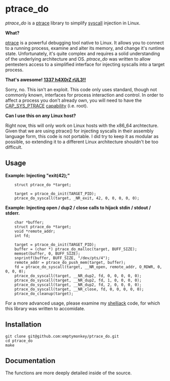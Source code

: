 # ptrace_do #

_ptrace_do_ is a [ptrace](http://en.wikipedia.org/wiki/Ptrace) library to simplify [syscall](http://en.wikipedia.org/wiki/Syscall) injection in Linux.

**What?**

[ptrace](http://linux.die.net/man/2/ptrace) is a powerful debugging tool native to Linux. It allows you to connect to a running process, examine and alter its memory, and change it's runtime state. Unfortunately, it's quite complex and requires a solid understanding of the underlying architecture and OS. _ptrace_do_ was written to allow pentesters access to a simplified interface for injecting syscalls into a target process.

**That's awesome! [1337 h4X0rZ rUL3!!](http://hackertyper.com/)**

Sorry, no. This isn't an exploit. This code only uses standard, though not commonly known, interfaces for process interaction and control. In order to affect a process you don't already own, you will need to have the [CAP_SYS_PTRACE](http://lxr.linux.no/#linux+v3.9.4/include/uapi/linux/capability.h#L218) [capability](http://linux.die.net/man/7/capabilities) (i.e. root).

**Can I use this on any Linux host?**

Right now, this will only work on Linux hosts with the x86_64 archtecture. Given that we are using ptrace() for injecting syscalls in their assembly language form, this code is not portable. I did try to keep it as modular as possible, so extending it to a different Linux architecture shouldn't be too difficult.

## Usage ##

**Example: Injecting "exit(42);"**

```
	struct ptrace_do *target;      

	target = ptrace_do_init(TARGET_PID);
	ptrace_do_syscall(target, _NR_exit, 42, 0, 0, 0, 0, 0);
```

**Example: Injecting open / dup2 / close calls to hijack stdin / stdout / stderr.**

```
	char *buffer;
	struct ptrace_do *target;
	void *remote_addr;
	int fd;

	target = ptrace_do_init(TARGET_PID);
	buffer = (char *) ptrace_do_malloc(target, BUFF_SIZE);
	memset(buffer, 0, BUFF_SIZE);
	snprintf(buffer, BUFF_SIZE, "/dev/pts/4");
	remote_addr = ptrace_do_push_mem(target, buffer);
	fd = ptrace_do_syscall(target, __NR_open, remote_addr, O_RDWR, 0, 0, 0, 0);
	ptrace_do_syscall(target, __NR_dup2, fd, 0, 0, 0, 0, 0);
	ptrace_do_syscall(target, __NR_dup2, fd, 1, 0, 0, 0, 0);
	ptrace_do_syscall(target, __NR_dup2, fd, 2, 0, 0, 0, 0);
	ptrace_do_syscall(target, __NR_close, fd, 0, 0, 0, 0, 0);
	ptrace_do_cleanup(target);
```

For a more advanced usage, please examine my [shelljack](https://github.com/emptymonkey/shelljack) code, for which this library was written to accomidate.

## Installation ##

```
git clone git@github.com:emptymonkey/ptrace_do.git
cd ptrace_do
make
```
## Documentation ##

The functions are more deeply detailed inside of the source.
